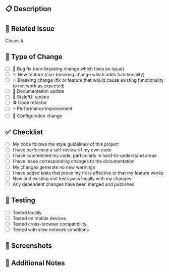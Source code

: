 ## 📋 Description
<!-- Provide a brief description of the changes in this PR -->

## 🎯 Related Issue
<!-- Link to the issue this PR addresses -->
Closes #

## 🔄 Type of Change
<!-- Mark the relevant option with an "x" -->
- [ ] 🐛 Bug fix (non-breaking change which fixes an issue)
- [ ] ✨ New feature (non-breaking change which adds functionality)
- [ ] 💥 Breaking change (fix or feature that would cause existing functionality to not work as expected)
- [ ] 📝 Documentation update
- [ ] 🎨 Style/UI update
- [ ] ♻️ Code refactor
- [ ] ⚡ Performance improvement
- [ ] 🔧 Configuration change

## ✅ Checklist
<!-- Mark completed items with an "x" -->
- [ ] My code follows the style guidelines of this project
- [ ] I have performed a self-review of my own code
- [ ] I have commented my code, particularly in hard-to-understand areas
- [ ] I have made corresponding changes to the documentation
- [ ] My changes generate no new warnings
- [ ] I have added tests that prove my fix is effective or that my feature works
- [ ] New and existing unit tests pass locally with my changes
- [ ] Any dependent changes have been merged and published

## 🧪 Testing
<!-- Describe the tests you ran to verify your changes -->
- [ ] Tested locally
- [ ] Tested on mobile devices
- [ ] Tested cross-browser compatibility
- [ ] Tested with slow network conditions

## 📸 Screenshots
<!-- If applicable, add screenshots to show the changes -->

## 📝 Additional Notes
<!-- Add any additional notes, concerns, or discussion points -->